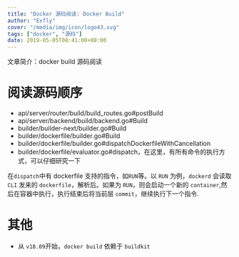 ```yaml
---
title: "Docker 源码阅读: Docker Build"
author: "Exfly"
cover: "/media/img/icon/logo43.svg"
tags: ["docker", "源码"]
date: 2019-05-05T08:41:00+08:00
---
```


文章简介：docker build 源码阅读

<!--more-->

# 阅读源码顺序

- api/server/router/build/build_routes.go#postBuild
- api/server/backend/build/backend.go#Build
- builder/builder-next/builder.go#Build
- builder/dockerfile/builder.go#Build
- builder/dockerfile/builder.go#dispatchDockerfileWithCancellation
- builder/dockerfile/evaluator.go#dispatch，在这里，有所有命令的执行方式，可以仔细研究一下

在`dispatch`中有 dockerfile 支持的指令，如`RUN`等。以 `RUN` 为例，`dockerd` 会读取 `CLI` 发来的 `dockerfile`，解析后。如果为 `RUN`，则会启动一个新的 `container`,然后在容器中执行，执行结束后将当前层 `commit`，继续执行下一个指令.

# 其他

- 从 `v18.09`开始，`docker build` 依赖于 `buildkit`
